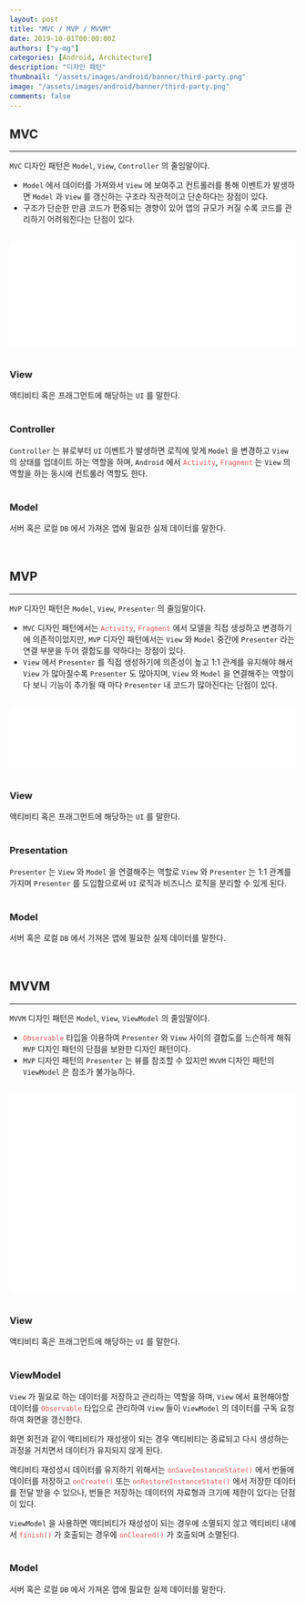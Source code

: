 ```yaml
---
layout: post
title: "MVC / MVP / MVVM"
date: 2019-10-01T00:00:00Z
authors: ["y-mg"]
categories: [Android, Architecture]
description: "디자인 패턴"
thumbnail: "/assets/images/android/banner/third-party.png"
image: "/assets/images/android/banner/third-party.png"
comments: false
---
```


## MVC
***
`MVC` 디자인 패턴은 `Model`, `View`, `Controller` 의 줄임말이다.
- `Model` 에서 데이터를 가져와서 `View` 에 보여주고 컨트롤러를 통해 이벤트가 발생하면 `Model` 과 `View` 를 갱신하는 구조라 직관적이고 단순하다는 장점이 있다.
- 구조가 단순한 만큼 코드가 편중되는 경향이 있어 앱의 규모가 커질 수록 코드를 관리하기 어려워진다는 단점이 있다.
<br/>

<div style="
background-color: #ffffff;
background-image: url(/assets/images/android/content/pattern-mvc.png);
background-size: contain;
background-repeat: no-repeat;
background-position: center center;
">
<img src="/assets/images/android/content/pattern-mvc.png" style="visibility: hidden;" />
</div>
<br/>

### View
액티비티 혹은 프래그먼트에 해당하는 `UI` 를 말한다.
<br>
<br>

### Controller
`Controller` 는 뷰로부터 `UI` 이벤트가 발생하면 로직에 맞게 `Model` 을 변경하고 `View` 의 상태를 업데이트 하는 역할을 하며, `Android` 에서 <code style="color: #eb5657;">Activity</code>, <code style="color: #eb5657;">Fragment</code> 는 `View` 의 역할을 하는 동시에 컨트롤러 역할도 한다.
<br>
<br>

### Model
서버 혹은 로컬 `DB` 에서 가져온 앱에 필요한 실제 데이터를 말한다.
<br>
<br>
<br>



## MVP
***
`MVP` 디자인 패턴은 `Model`, `View`, `Presenter` 의 줄임말이다.
- `MVC` 디자인 패턴에서는 <code style="color: #eb5657;">Activity</code>, <code style="color: #eb5657;">Fragment</code> 에서 모델을 직접 생성하고 변경하기에 의존적이었지만, `MVP` 디자인 패턴에서는 `View` 와 `Model` 중간에 `Presenter` 라는 연결 부분을 두어 결합도를 약하다는 장점이 있다.
- `View` 에서 `Presenter` 를 직접 생성하기에 의존성이 높고 1:1 관계를 유지해야 해서 `View` 가 많아질수록 `Presenter` 도 많아지며, `View` 와 `Model` 을 연결해주는 역할이다 보니 기능이 추가될 때 마다 `Presenter` 내 코드가 많아진다는 단점이 있다.
<br>

<div style="
background-color: #ffffff;
background-image: url(/assets/images/android/content/pattern-mvp.png);
background-size: contain;
background-repeat: no-repeat;
background-position: center center;
">
<img src="/assets/images/android/content/pattern-mvp.png" style="visibility: hidden;" />
</div>
<br>

### View
액티비티 혹은 프래그먼트에 해당하는 `UI` 를 말한다.
<br>
<br>

### Presentation
`Presenter` 는 `View` 와 `Model` 을 연결해주는 역할로 `View` 와 `Presenter` 는 1:1 관계를 가지며 `Presenter` 를 도입함으로써 `UI` 로직과 비즈니스 로직을 분리할 수 있게 된다.
<br>
<br>

### Model
서버 혹은 로컬 `DB` 에서 가져온 앱에 필요한 실제 데이터를 말한다.
<br>
<br>
<br>



## MVVM
***
`MVVM` 디자인 패턴은 `Model`, `View`, `ViewModel` 의 줄임말이다.
- <code style="color: #eb5657;">Observable</code> 타입을 이용하여 `Presenter` 와 `View` 사이의 결합도를 느슨하게 해줘 `MVP` 디자인 패턴의 단점을 보완한 디자인 패턴이다.
- `MVP` 디자인 패턴의 `Presenter` 는 뷰를 참조할 수 있지만 `MVVM` 디자인 패턴의 `ViewModel` 은 참조가 불가능하다.
<br>

<div style="
background-color: #ffffff;
background-image: url(/assets/images/android/content/pattern-mvvm.png);
background-size: contain;
background-repeat: no-repeat;
background-position: center center;
">
<img src="/assets/images/android/content/pattern-mvvm.png" style="visibility: hidden;" />
</div>
<br>

### View
액티비티 혹은 프래그먼트에 해당하는 `UI` 를 말한다.
<br>
<br>

### ViewModel
`View` 가 필요로 하는 데이터를 저장하고 관리하는 역할을 하며, `View` 에서 표현해야할 데이터를 <code style="color: #eb5657;">Observable</code> 타입으로 관리하여 `View` 들이 `ViewModel` 의 데이터를 구독 요청하여 화면을 갱신한다.
<br>

화면 회전과 같이 액티비티가 재성생이 되는 경우 액티비티는 종료되고 다시 생성하는 과정을 거치면서 데이터가 유지되지 않게 된다.
<br/>

액티비티 재성성시 데이터를 유지하기 위해서는 <code style="color: #eb5657;">onSaveInstanceState()</code> 에서 번들에 데이터를 저장하고 <code style="color: #eb5657;">onCreate()</code> 또는 <code style="color: #eb5657;">onRestoreInstanceState()</code> 에서 저장한 데이터를 전달 받을 수 있으나, 번들은 저장하는 데이터의 자료형과 크기에 제한이 있다는 단점이 있다.
<br/>

`ViewModel` 을 사용하면 액티비티가 재성성이 되는 경우에 소멸되지 않고 액티비티 내에서 <code style="color: #eb5657;">finish()</code> 가 호출되는 경우에 <code style="color: #eb5657;">onCleared()</code> 가 호출되며 소멸된다.
<br>
<br>

### Model
서버 혹은 로컬 `DB` 에서 가져온 앱에 필요한 실제 데이터를 말한다.